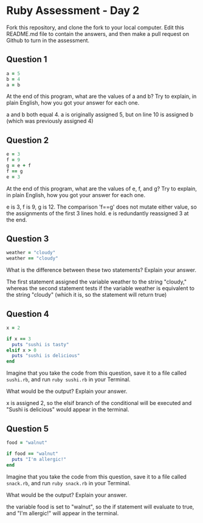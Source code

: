 # Ruby Assessment - Day 2

Fork this repository, and clone the fork to your local computer. Edit this README.md file to contain the answers, and then make a pull request on Github to turn in the assessment.

## Question 1

```ruby
a = 5
b = 4
a = b
```

At the end of this program, what are the values of a and b? Try to explain, in plain English, how you got your answer for each one.

a and b both equal 4. a is originally assigned 5, but on line 10 is assigned b (which was previously assigned 4)

## Question 2

```ruby
e = 3
f = 9
g = e + f
f == g
e = 3
```

At the end of this program, what are the values of e, f, and g? Try to explain, in plain English, how you got your answer for each one.

e is 3, f is 9, g is 12. The comparison 'f==g' does not mutate either value, so the assignments of the first 3 lines hold. e is redundantly reassigned 3 at the end.

## Question 3

```ruby
weather = "cloudy"
weather == "cloudy"
```

What is the difference between these two statements? Explain your answer.

The first statement assigned the variable weather to the string "cloudy," whereas the second statement tests if the variable weather is equivalent to the string "cloudy" (which it is, so the statement will return true)

## Question 4

```ruby
x = 2

if x == 3
  puts "sushi is tasty"
elsif x > 0
  puts "sushi is delicious"
end
```

Imagine that you take the code from this question, save it to a file called `sushi.rb`, and run `ruby sushi.rb` in your Terminal.

What would be the output? Explain your answer.

x is assigned 2, so the elsif branch of the conditional will be executed and "Sushi is delicious" would appear in the terminal.

## Question 5

```ruby
food = "walnut"

if food == "walnut"
  puts "I'm allergic!"
end
```

Imagine that you take the code from this question, save it to a file called `snack.rb`, and run `ruby snack.rb` in your Terminal.

What would be the output? Explain your answer.

the variable food is set to "walnut", so the if statement will evaluate to true, and "I'm allergic!" will appear in the terminal.
